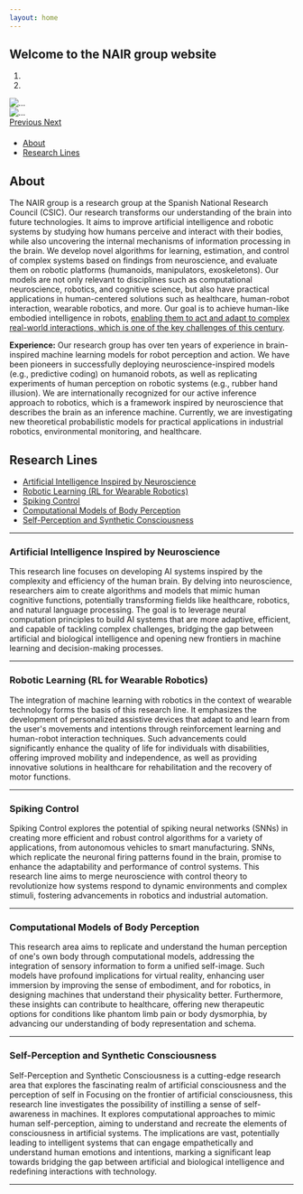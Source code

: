 ```yaml
---
layout: home
---
```



<link rel="stylesheet" href="css/bootstrap-carousel.css">

## Welcome to the NAIR group website

<div id="carouselExampleIndicators" class="carousel slide" data-ride="carousel" style = "margin-bottom: 20px;">
  <ol class="carousel-indicators">
    <li data-target="#carouselExampleIndicators" data-slide-to="0" class="active"></li>
    <li data-target="#carouselExampleIndicators" data-slide-to="1"></li>
  </ol>
  <div class="carousel-inner">
    <div class="carousel-item active">
      <img src="/images/home-slider/f.elconfidencial.com_original_42e_f46_45a_42ef4645abb3c89a61db4fd111641a44.jpg" class="d-block w-100" alt="...">
    </div>
    <div class="carousel-item">
      <img src="/images/home-slider/Robots-inventores-imitaran-la-forma-de-crear-herramientas-de-los-humanos-primitivos.jpg" class="d-block w-100" alt="...">
    </div>
  </div>
  <a class="carousel-control-prev" href="#carouselExampleIndicators" role="button" data-slide="prev">
    <span class="carousel-control-prev-icon" aria-hidden="true"></span>
    <span class="sr-only">Previous</span>
  </a>
  <a class="carousel-control-next" href="#carouselExampleIndicators" role="button" data-slide="next">
    <span class="carousel-control-next-icon" aria-hidden="true"></span>
    <span class="sr-only">Next</span>
  </a>
</div>

* [About](#about)
* [Research Lines](#research-lines)

## About
The NAIR group is a research group at the Spanish National Research Council (CSIC). Our research transforms our understanding of the brain into future technologies. It aims to improve artificial intelligence and robotic systems by studying how humans perceive and interact with their bodies, while also uncovering the internal mechanisms of information processing in the brain. We develop novel algorithms for learning, estimation, and control of complex systems based on findings from neuroscience, and evaluate them on robotic platforms (humanoids, manipulators, exoskeletons). Our models are not only relevant to disciplines such as computational neuroscience, robotics, and cognitive science, but also have practical applications in human-centered solutions such as healthcare, human-robot interaction, wearable robotics, and more. Our goal is to achieve human-like embodied intelligence in robots, <ins>enabling them to act and adapt to complex real-world interactions, which is one of the key challenges of this century</ins>.

**Experience:** Our research group has over ten years of experience in brain-inspired machine learning models for robot perception and action. We have been pioneers in successfully deploying neuroscience-inspired models (e.g., predictive coding) on humanoid robots, as well as replicating experiments of human perception on robotic systems (e.g., rubber hand illusion). We are internationally recognized for our active inference approach to robotics, which is a framework inspired by neuroscience that describes the brain as an inference machine. Currently, we are investigating new theoretical probabilistic models for practical applications in industrial robotics, environmental monitoring, and healthcare.

## Research Lines

* [Artificial Intelligence Inspired by Neuroscience](#artificial-intelligence-inspired-by-neuroscience)
* [Robotic Learning (RL for Wearable Robotics)](#robotic-learning-rl-for-wearable-robotics)
* [Spiking Control](#spiking-control)
* [Computational Models of Body Perception](#computational-models-of-body-perception)
* [Self-Perception and Synthetic Consciousness](#self-perception-and-synthetic-consciousness)

---

### Artificial Intelligence Inspired by Neuroscience

This research line focuses on developing AI systems inspired by the complexity and efficiency of the human brain. By delving into neuroscience, researchers aim to create algorithms and models that mimic human cognitive functions, potentially transforming fields like healthcare, robotics, and natural language processing. The goal is to leverage neural computation principles to build AI systems that are more adaptive, efficient, and capable of tackling complex challenges, bridging the gap between artificial and biological intelligence and opening new frontiers in machine learning and decision-making processes.

---

### Robotic Learning (RL for Wearable Robotics)

The integration of machine learning with robotics in the context of wearable technology forms the basis of this research line. It emphasizes the development of personalized assistive devices that adapt to and learn from the user's movements and intentions through reinforcement learning and human-robot interaction techniques. Such advancements could significantly enhance the quality of life for individuals with disabilities, offering improved mobility and independence, as well as providing innovative solutions in healthcare for rehabilitation and the recovery of motor functions.

---

### Spiking Control

Spiking Control explores the potential of spiking neural networks (SNNs) in creating more efficient and robust control algorithms for a variety of applications, from autonomous vehicles to smart manufacturing. SNNs, which replicate the neuronal firing patterns found in the brain, promise to enhance the adaptability and performance of control systems. This research line aims to merge neuroscience with control theory to revolutionize how systems respond to dynamic environments and complex stimuli, fostering advancements in robotics and industrial automation.

---

### Computational Models of Body Perception


This research area aims to replicate and understand the human perception of one's own body through computational models, addressing the integration of sensory information to form a unified self-image. Such models have profound implications for virtual reality, enhancing user immersion by improving the sense of embodiment, and for robotics, in designing machines that understand their physicality better. Furthermore, these insights can contribute to healthcare, offering new therapeutic options for conditions like phantom limb pain or body dysmorphia, by advancing our understanding of body representation and schema.

---

### Self-Perception and Synthetic Consciousness


Self-Perception and Synthetic Consciousness is a cutting-edge research area that explores the fascinating realm of artificial consciousness and the perception of self in Focusing on the frontier of artificial consciousness, this research line investigates the possibility of instilling a sense of self-awareness in machines. It explores computational approaches to mimic human self-perception, aiming to understand and recreate the elements of consciousness in artificial systems. The implications are vast, potentially leading to intelligent systems that can engage empathetically and understand human emotions and intentions, marking a significant leap towards bridging the gap between artificial and biological intelligence and redefining interactions with technology.

---

<script src="https://code.jquery.com/jquery-3.3.1.slim.min.js"></script>
<script src="https://stackpath.bootstrapcdn.com/bootstrap/4.3.1/js/bootstrap.min.js"></script>